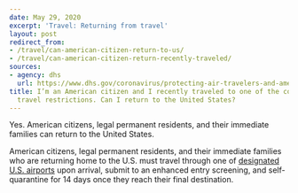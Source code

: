 ```yaml
---
date: May 29, 2020
excerpt: 'Travel: Returning from travel'
layout: post
redirect_from:
- /travel/can-american-citizen-return-to-us/
- /travel/can-american-citizen-return-recently-traveled/
sources:
- agency: dhs
  url: https://www.dhs.gov/coronavirus/protecting-air-travelers-and-american-public
title: I’m an American citizen and I recently traveled to one of the countries under
  travel restrictions. Can I return to the United States?
---
```


Yes. American citizens, legal permanent residents, and their immediate families can return to the United States.

American citizens, legal permanent residents, and their immediate families who are returning home to the U.S. must travel through one of [designated U.S. airports](https://faq.coronavirus.gov/travel/which-airports-have-enhanced-travel-screening/) upon arrival, submit to an enhanced entry screening, and self-quarantine for 14 days once they reach their final destination.